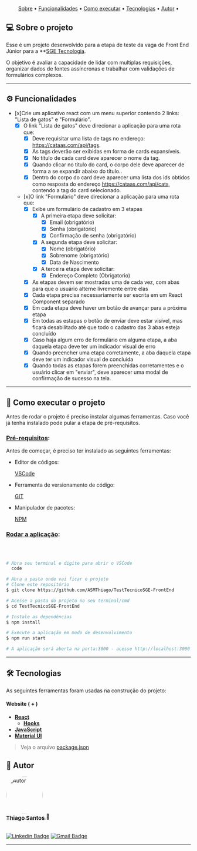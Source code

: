 <p align="center">
 <a href="#-sobre-o-projeto">Sobre</a> •
 <a href="#-funcionalidades">Funcionalidades</a> •
 <a href="#-como-executar-o-projeto">Como executar</a> • 
 <a href="#-tecnologias">Tecnologias</a> •
 <a href="#-autor">Autor</a> • 
</p>

## 💻 Sobre o projeto

<div id="-sobre-o-projeto">

Esse é um projeto desenvolvido para a etapa de teste da vaga de Front End Júnior para a **[SGE Tecnologia](https://www.linkedin.com/company/sge-tecnologia/about/).

O objetivo é avaliar a capacidade de lidar com multiplas requisições, organizar dados de fontes assíncronas e trabalhar com validações de formulários complexos. 

---

## ⚙️ Funcionalidades

<div id="-funcionalidades">
  
- [x]Crie um aplicativo react com um menu superior contendo 2 links: "Lista de gatos" e "Formulário".
  - [x] O link "Lista de gatos" deve direcionar a aplicação para uma rota que:
      - [x] Deve requisitar uma lista de tags no endereço: https://cataas.com/api/tags.
      - [x] As tags deverão ser exibidas em forma de cards expansíveis.
      - [x] No título de cada card deve aparecer o nome da tag.
      - [x] Quando clicar no titulo do card, o corpo dele deve aparecer de forma a se expandir abaixo do título..
      - [x] Dentro do corpo do card deve aparecer uma lista dos ids obtidos como resposta do endereço https://cataas.com/api/cats, contendo a tag do card selecionado.
  
  - [x]O link "Formulário" deve direcionar a aplicação para uma rota que:
      - [x] Exibe um formulário de cadastro em 3 etapas
        - [x] A primeira etapa deve solicitar:
          - [x] Email (obrigatório)
          - [x] Senha (obrigatório)
          - [x] Confirmação de senha (obrigatório)
        - [x] A segunda etapa deve solicitar:
          - [x] Nome (obrigatório)
          - [x] Sobrenome (obrigatório)
          - [x] Data de Nascimento
        - [x] A terceira etapa deve solicitar:
          - [x] Endereço Completo (Obrigatorio)
      - [x] As etapas devem ser mostradas uma de cada vez, com abas para que o usuário alterne livremente entre elas
      - [x] Cada etapa precisa necessariamente ser escrita em um React Component separado
      - [x] Em cada etapa deve haver um botão de avançar para a próxima etapa
      - [x] Em todas as estapas o botão de enviar deve estar visível, mas ficará desabilitado até que todo o cadastro das 3 abas esteja concluído
      - [x] Caso haja algum erro de formulário em alguma etapa, a aba daquela etapa deve ter um indicador visual de erro
      - [x] Quando preencher uma etapa corretamente, a aba daquela etapa deve ter um indicador visual de concluída
      - [x] Quando todas as etapas forem preenchidas corretamentes e o usuário clicar em "enviar", deve aparecer uma modal de confirmação de sucesso na tela.

---

## 🚀 Como executar o projeto

<div id="-como-executar-o-projeto">

Antes de rodar o projeto é preciso instalar algumas ferramentas. Caso você já tenha instalado pode pular a etapa de pré-requisitos.

### <u>Pré-requisitos</u>:

Antes de começar, é preciso ter instalado as seguintes ferramentas:

- Editor de códigos:

  [VSCode](https://code.visualstudio.com/)

- Ferramenta de versionamento de código:

  [GIT](https://git-scm.com)

- Manipulador de pacotes:

  [NPM](https://www.npmjs.com/)

### <u>Rodar a aplicação</u>:

&nbsp;

```bash

# Abra seu terminal e digite para abrir o VSCode
  code

# Abra a pasta onde vai ficar o projeto
# Clone este repositório
$ git clone https://github.com/ASMThiago/TestTecnicoSGE-FrontEnd

# Acesse a pasta do projeto no seu terminal/cmd
$ cd TestTecnicoSGE-FrontEnd

# Instale as dependências
$ npm install

# Execute a aplicação em modo de desenvolvimento
$ npm run start

# A aplicação será aberta na porta:3000 - acesse http://localhost:3000

```
---

## 🛠 Tecnologias

<div id="-tecnologias">

As seguintes ferramentas foram usadas na construção do projeto:

#### **Website** ( + )

- **[React](https://reactjs.org/)**
  - **[Hooks](https://reactjs.org/docs/hooks-intro.html)**
- **[JavaScript](https://www.javascript.com/)**
- **[Material UI](https://https://material-ui.com//)**

> Veja o arquivo [package.json](https://github.com/tgmarinho/README-ecoleta/blob/master/web/package.json)
 
 ## 🦸 Autor

<div id="-autor">

  <a href="https://github.com/ASMThiago">
    <img style="border-radius: 50%;" src="./Stefano Branz.jpeg" width="100px;" alt="Autor"/>
    <br />
    <sub><b style="font-size: 15px;">Thiago Santos</b></sub>
  </a>🚀

  <br />
  <br />

[![Linkedin Badge](https://media.licdn.com/media/AAYQAQSOAAgAAQAAAAAAAB-zrMZEDXI2T62PSuT6kpB6qg.png)](https://www.linkedin.com/in/thiago-a-santos/)
[![Gmail Badge](https://img.shields.io/badge/asm.thiago@gmail.com-c14438?style=flat-square&logo=Gmail&logoColor=white&link=mailto:asm.thiago@gmail.com)](mailto:asm.thiago@gmail.com)

---
